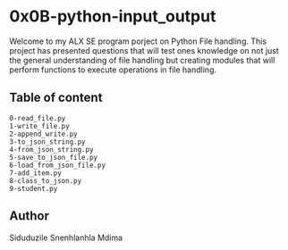 # 0x0B-python-input_output

Welcome to my ALX SE program porject on Python File handling. This project has presented questions that will test ones knowledge on not just the general understanding of file handling but creating modules that will perform functions to execute operations in file handling.

## Table of content

    0-read_file.py
    1-write_file.py
    2-append_write.py
    3-to_json_string.py
    4-from_json_string.py
    5-save_to_json_file.py
    6-load_from_json_file.py
    7-add_item.py
    8-class_to_json.py
    9-student.py
## Author 
Siduduzile Snenhlanhla Mdima
